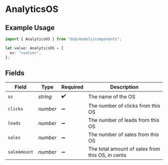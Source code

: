 # AnalyticsOS

## Example Usage

```typescript
import { AnalyticsOS } from "dub/models/components";

let value: AnalyticsOS = {
  os: "<value>",
};
```

## Fields

| Field                                            | Type                                             | Required                                         | Description                                      |
| ------------------------------------------------ | ------------------------------------------------ | ------------------------------------------------ | ------------------------------------------------ |
| `os`                                             | *string*                                         | :heavy_check_mark:                               | The name of the OS                               |
| `clicks`                                         | *number*                                         | :heavy_minus_sign:                               | The number of clicks from this OS                |
| `leads`                                          | *number*                                         | :heavy_minus_sign:                               | The number of leads from this OS                 |
| `sales`                                          | *number*                                         | :heavy_minus_sign:                               | The number of sales from this OS                 |
| `saleAmount`                                     | *number*                                         | :heavy_minus_sign:                               | The total amount of sales from this OS, in cents |